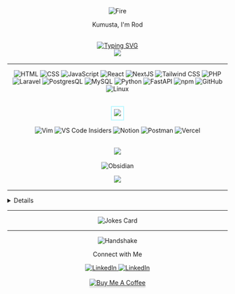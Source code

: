 <!-- 
SOURCE FOR BADGES :  https://dev.to/envoy_/150-badges-for-github-pnk#skills 
also from: wervlad and drkostas
-->

<div align="center"> 
  <!--   <img src="https://i.gifer.com/VhdL.gif" width="50px">  -->
  <img src="https://raw.githubusercontent.com/Tarikul-Islam-Anik/Telegram-Animated-Emojis/main/Animals%20and%20Nature/Fire.webp" alt="Fire" width="25" height="25" />
  
  <br /> 
  
  Kumusta, I'm Rod
</div> 

<br />

<!-- ABOUT ME -->

<div align="center">
  <a href="https://git.io/typing-svg">
    <img src="https://readme-typing-svg.demolab.com?font=Fira+Code&size=23&duration=3000&pause=1000&center=true&vCenter=true&random=true&width=435&lines=Rod+Lester+A.+Moreno;blackmofan;student+for+life;stoic;SWE+enthusiast" alt="Typing SVG" />
  </a>
</div>


<div align="center">
  <a href="https://github.com/BlackMoFan">
    <img src="https://komarev.com/ghpvc/?username=BlackMoFan&color=blue&style=flat)" />
  </a>
</div>

<!-- [![Open Source Love](https://firstcontributions.github.io/open-source-badges/badges/open-source-v1/open-source.png)](https://github.com/firstcontributions/open-source-badges) -->

---

<!-- https://www.iconfinder.com/ -->
<div align="center">
  <img src="https://cdn4.iconfinder.com/data/icons/proglyphs-free/512/HTML5-256.png" alt="HTML" width="60px"/>
  <img src="https://cdn0.iconfinder.com/data/icons/logos-21/40/CSS3-256.png" alt="CSS" width="60px"/>
  <img src="https://cdn1.iconfinder.com/data/icons/ionicons-fill-vol-2/512/logo-javascript-256.png" alt="JavaScript" width="60px"/>
  <img src="https://cdn4.iconfinder.com/data/icons/logos-brands-5/24/react-256.png" alt="React" width="60px"/>
  <img src="https://cdn1.iconfinder.com/data/icons/akar-vol-1/24/nextjs-fill-256.png" alt="NextJS" width="60px"/>
  <img src="https://cdn3.iconfinder.com/data/icons/teenyicons-solid-vol-3/15/tailwind-256.png" alt="Tailwind CSS" width="60px"/>
  <img src="https://cdn4.iconfinder.com/data/icons/logos-brands-5/24/php-256.png" alt="PHP" width="60px"/>
  <img src="https://cdn3.iconfinder.com/data/icons/font-awesome-brands/512/laravel-256.png" alt="Laravel" width="60px"/>
  <img src="https://cdn4.iconfinder.com/data/icons/logos-brands-5/24/postgresql-256.png" alt="PostgresQL" width="60px"/>
  <img src="https://cdn1.iconfinder.com/data/icons/brands-5/512/fi-brands-mysql-256.png" alt="MySQL" width="60px"/>
  <img src="https://cdn4.iconfinder.com/data/icons/logos-brands-5/24/python-512.png" alt="Python" width="60px"/>
  <img src="https://static-00.iconduck.com/assets.00/fastapi-icon-512x512-a7ggfxfw.png" alt="FastAPI" width="60px"/>
  <img src="https://cdn4.iconfinder.com/data/icons/logos-brands-5/24/npm-256.png" alt="npm" width="60px"/>
  <img src="https://cdn.iconscout.com/icon/free/png-256/github-1521500-1288242.png" alt="GitHub" width="60px"/>
  <img src="https://cdn4.iconfinder.com/data/icons/logos-brands-5/24/linux-256.png" alt="Linux" width="60px"/>

  <br />
  <br />
  <p align="center">
    <div style="border: 2px solid #BCF7FF; display: inline-block; padding: 5px;">
      <img src="https://img.shields.io/badge/Languages_%26_Technologies_I_have_used-000000?style=flat">
    </div>

  </p>

</div>


<div align="center">
  <img src="https://cdn4.iconfinder.com/data/icons/logos-brands-5/24/vim-256.png" alt="Vim" width="60px"/>
  <img src="https://cdn4.iconfinder.com/data/icons/logos-brands-8/32/vs_code-256.png" alt="VS Code Insiders" width="60px"/>
  <img src="https://cdn1.iconfinder.com/data/icons/radix/15/notion-logo-512.png" alt="Notion" width="60px"/>
  <img src="https://cdn4.iconfinder.com/data/icons/logos-brands-5/24/postman-512.png" alt="Postman" width="60px"/>
  <img src="https://cdn1.iconfinder.com/data/icons/ionicons-fill-vol-2/512/logo-vercel-256.png" alt="Vercel" width="60px"/>

  <br />
  <br />
  <p align="center"><img src="https://img.shields.io/badge/Tools_I_have_used-000000?style=flat"></p>
</div>


<div align="center">
  
  ![Obsidian](https://img.shields.io/badge/Obsidian-%23483699.svg?style=for-the-badge&logo=obsidian&logoColor=white)
  
  <p align="center"><img src="https://img.shields.io/badge/Mind_mapping-000000?style=flat"></p>
</div>

---

<details>
  
<!-- GITHUB STATS -->
<!-- #### My Github Stats
| <a href="https://github.com/anuraghazra/github-readme-stats"><img align="center" src="https://github-readme-stats.vercel.app/api/top-langs/?username=BlackMoFan&exclude_repo=BlackMoFan.github.io&layout=compact&theme=dark&hide_border=true" alt="Black Mo Fan's Most Used Languages" width="400" height="220"/></a> | <img align="center" alt="GIF" src="code.gif?raw=true" width="400" height="220" /> |
| ------------- | ------------- | -->

 
<!--  #### My Github Stats
| ![](https://github-readme-stats.vercel.app/api/top-langs/?username=blackmofan&layout=compact&theme=tokyonight&langs_count=10) | <img align="center" alt="GIF" src="code.gif?raw=true" width="400" height="220" /> |
| ------------- | ------------- |

<!-- | <a href="https://github.com/anuraghazra/github-readme-stats"><img align="center" src="https://github-readme-stats.vercel.app/api?username=BlackMoFan&show_icons=true&include_all_commits=true&theme=dark&hide_border=true" alt="Black Mo Fan's github stats" /></a> | <a href="https://git.io/streak-stats"><img align="center" src="https://github-readme-streak-stats.herokuapp.com?user=BlackMoFan&theme=dark&hide_border=true&date_format=j%2Fn%5B%2FY%5D" alt="Black Mo Fan's streak" /></a> |
| ------------- | ------------- |
  
| ![](https://github-readme-stats.vercel.app/api?username=blackmofan&&show_icons=true&title_color=ffffff&icon_color=bb2acf&text_color=daf7dc&bg_color=151515) | <a href="https://git.io/streak-stats"><img align="center" src="https://github-readme-streak-stats.herokuapp.com?user=BlackMoFan&theme=dark&hide_border=true&date_format=j%2Fn%5B%2FY%5D" alt="Black Mo Fan's streak" /></a> |
| ------------- | ------------- | -->

## 📊 GitHub Stats 

<div align="center">
  <a href="https://github.com/ryo-ma/github-profile-trophy"><img alt="blackmofan's Github Stats" src="https://github-profile-trophy.vercel.app/?username=blackmofan&theme=onedark&row=1" width="800px"/></a>
  <br/>
  <img src="https://github-readme-stats.vercel.app/api/top-langs?username=blackmofan&show_icons=true&locale=en&layout=compact&theme=onedark" alt="blackmofan" width="400px"/>
  <img src="https://github-readme-streak-stats.herokuapp.com/?user=blackmofan&theme=onedark" alt="blackmofan" width="400px"/>
  <br/>
</div>


<div align="center">
  <picture>
    <source
      media="(prefers-color-scheme: dark)"
      srcset="https://raw.githubusercontent.com/platane/snk/output/github-contribution-grid-snake-dark.svg"
    />
    <source
      media="(prefers-color-scheme: light)"
      srcset="https://raw.githubusercontent.com/platane/snk/output/github-contribution-grid-snake.svg"
    />
    <img
      alt="github contribution grid snake animation"
      src="https://raw.githubusercontent.com/platane/snk/output/github-contribution-grid-snake.svg"
    />
  </picture>
</div>
  
</details>

---


<div align="center"> <img src="https://readme-jokes.vercel.app/api" alt="Jokes Card" /> </div>

---


<div align="center">
    <img src="https://raw.githubusercontent.com/Tarikul-Islam-Anik/Animated-Fluent-Emojis/master/Emojis/Hand%20gestures/Handshake.png" alt="Handshake" width="50" height="50">
    <p>Connect with Me</p>
</div>

<div align="center">
  <a href="mailto:rodlester.moreno23@gmail.com">
      <img src="https://img.shields.io/badge/Gmail-D14836?style=flat-square&logo=linkedin" alt="LinkedIn">
  </a>
  
  <a href="https://www.linkedin.com/in/rod-lester-m-75a092208/">
      <img src="https://img.shields.io/badge/LinkedIn-blue?style=flat-square&logo=linkedin" alt="LinkedIn">
  </a>
</div>

<br />
<div  align="center">
  <a href="https://www.buymeacoffee.com/blackmofan" target="_blank">
    <img src="https://www.buymeacoffee.com/assets/img/custom_images/orange_img.png" alt="Buy Me A Coffee" style="height: 41px !important;width: 174px !important;box-shadow: 0px 3px 2px 0px rgba(190, 190, 190, 0.5) !important;-webkit-box-shadow: 0px 3px 2px 0px rgba(190, 190, 190, 0.5) !important;" >
  </a>
</div>

<!---
BlackMoFan/BlackMoFan is a ✨ special ✨ repository because its `README.md` (this file) appears on your GitHub profile.
You can click the Preview link to take a look at your changes.
--->
